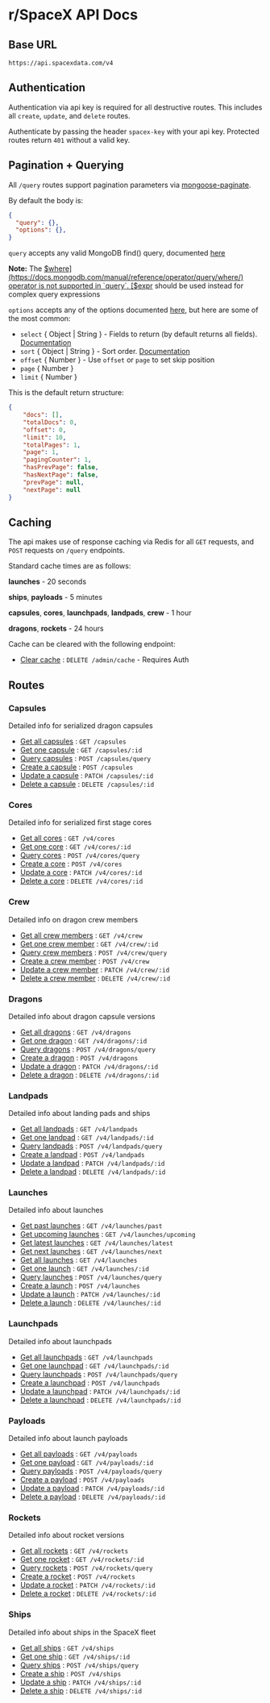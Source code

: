 # r/SpaceX API Docs

## Base URL

`https://api.spacexdata.com/v4`

## Authentication

Authentication via api key is required for all destructive routes. This includes all `create`, `update`, and `delete` routes.

Authenticate by passing the header `spacex-key` with your api key. Protected routes return `401` without a valid key.

## Pagination + Querying

All `/query` routes support pagination parameters via [mongoose-paginate](https://github.com/aravindnc/mongoose-paginate-v2).

By default the body is:
```json
{
  "query": {},
  "options": {},
}
```

`query` accepts any valid MongoDB find() query, documented [here](https://docs.mongodb.com/manual/tutorial/query-documents/)

**Note:** The [$where](https://docs.mongodb.com/manual/reference/operator/query/where/) operator is not supported in `query`. [$expr](https://docs.mongodb.com/manual/reference/operator/query/expr/) should be used instead for complex query expressions

`options` accepts any of the options documented [here](https://github.com/aravindnc/mongoose-paginate-v2#modelpaginatequery-options-callback), but here are some of the most common:

  - `select` { Object | String } - Fields to return (by default returns all fields). [Documentation](http://mongoosejs.com/docs/api.html#query_Query-select)
  - `sort` { Object | String } - Sort order. [Documentation](http://mongoosejs.com/docs/api.html#query_Query-sort)
  - `offset` { Number } - Use `offset` or `page` to set skip position
  - `page` { Number }
  - `limit` { Number }


This is the default return structure:
```json
{
    "docs": [],
    "totalDocs": 0,
    "offset": 0,
    "limit": 10,
    "totalPages": 1,
    "page": 1,
    "pagingCounter": 1,
    "hasPrevPage": false,
    "hasNextPage": false,
    "prevPage": null,
    "nextPage": null
}
```

## Caching

The api makes use of response caching via Redis for all `GET` requests, and `POST` requests on `/query` endpoints.

Standard cache times are as follows:

**launches** - 20 seconds

**ships**, **payloads** - 5 minutes

**capsules**, **cores**, **launchpads**, **landpads**, **crew** - 1 hour

**dragons**, **rockets** - 24 hours

Cache can be cleared with the following endpoint:
* [Clear cache](cache/clear.md) : `DELETE /admin/cache` - Requires Auth

## Routes

### Capsules

Detailed info for serialized dragon capsules

* [Get all capsules](capsules/get.md) : `GET /capsules`
* [Get one capsule](capsules/one.md) : `GET /capsules/:id`
* [Query capsules](capsules/query.md) : `POST /capsules/query`
* [Create a capsule](capsules/create.md) : `POST /capsules`
* [Update a capsule](capsules/update.md) : `PATCH /capsules/:id`
* [Delete a capsule](capsules/delete.md) : `DELETE /capsules/:id`

### Cores

Detailed info for serialized first stage cores

* [Get all cores](cores/get.md) : `GET /v4/cores`
* [Get one core](cores/one.md) : `GET /v4/cores/:id`
* [Query cores](cores/query.md) : `POST /v4/cores/query`
* [Create a core](cores/create.md) : `POST /v4/cores`
* [Update a core](cores/update.md) : `PATCH /v4/cores/:id`
* [Delete a core](cores/delete.md) : `DELETE /v4/cores/:id`

### Crew

Detailed info on dragon crew members

* [Get all crew members](crew/get.md) : `GET /v4/crew`
* [Get one crew member](crew/one.md) : `GET /v4/crew/:id`
* [Query crew members](crew/query.md) : `POST /v4/crew/query`
* [Create a crew member](crew/create.md) : `POST /v4/crew`
* [Update a crew member](crew/update.md) : `PATCH /v4/crew/:id`
* [Delete a crew member](crew/delete.md) : `DELETE /v4/crew/:id`

### Dragons

Detailed info about dragon capsule versions

* [Get all dragons](dragons/get.md) : `GET /v4/dragons`
* [Get one dragon](dragons/one.md) : `GET /v4/dragons/:id`
* [Query dragons](dragons/query.md) : `POST /v4/dragons/query`
* [Create a dragon](dragons/create.md) : `POST /v4/dragons`
* [Update a dragon](dragons/update.md) : `PATCH /v4/dragons/:id`
* [Delete a dragon](dragons/delete.md) : `DELETE /v4/dragons/:id`

### Landpads

Detailed info about landing pads and ships

* [Get all landpads](landpads/get.md) : `GET /v4/landpads`
* [Get one landpad](landpads/one.md) : `GET /v4/landpads/:id`
* [Query landpads](landpads/query.md) : `POST /v4/landpads/query`
* [Create a landpad](landpads/create.md) : `POST /v4/landpads`
* [Update a landpad](landpads/update.md) : `PATCH /v4/landpads/:id`
* [Delete a landpad](landpads/delete.md) : `DELETE /v4/landpads/:id`

### Launches

Detailed info about launches

* [Get past launches](launches/past.md) : `GET /v4/launches/past`
* [Get upcoming launches](launches/upcoming.md) : `GET /v4/launches/upcoming`
* [Get latest launches](launches/latest.md) : `GET /v4/launches/latest`
* [Get next launches](launches/next.md) : `GET /v4/launches/next`
* [Get all launches](launches/get.md) : `GET /v4/launches`
* [Get one launch](launches/one.md) : `GET /v4/launches/:id`
* [Query launches](launches/query.md) : `POST /v4/launches/query`
* [Create a launch](launches/create.md) : `POST /v4/launches`
* [Update a launch](launches/update.md) : `PATCH /v4/launches/:id`
* [Delete a launch](launches/delete.md) : `DELETE /v4/launches/:id`

### Launchpads

Detailed info about launchpads

* [Get all launchpads](launchpads/get.md) : `GET /v4/launchpads`
* [Get one launchpad](launchpads/one.md) : `GET /v4/launchpads/:id`
* [Query launchpads](launchpads/query.md) : `POST /v4/launchpads/query`
* [Create a launchpad](launchpads/create.md) : `POST /v4/launchpads`
* [Update a launchpad](launchpads/update.md) : `PATCH /v4/launchpads/:id`
* [Delete a launchpad](launchpads/delete.md) : `DELETE /v4/launchpads/:id`

### Payloads

Detailed info about launch payloads

* [Get all payloads](payloads/get.md) : `GET /v4/payloads`
* [Get one payload](payloads/one.md) : `GET /v4/payloads/:id`
* [Query payloads](payloads/query.md) : `POST /v4/payloads/query`
* [Create a payload](payloads/create.md) : `POST /v4/payloads`
* [Update a payload](payloads/update.md) : `PATCH /v4/payloads/:id`
* [Delete a payload](payloads/delete.md) : `DELETE /v4/payloads/:id`

### Rockets

Detailed info about rocket versions

* [Get all rockets](rockets/get.md) : `GET /v4/rockets`
* [Get one rocket](rockets/one.md) : `GET /v4/rockets/:id`
* [Query rockets](rockets/query.md) : `POST /v4/rockets/query`
* [Create a rocket](rockets/create.md) : `POST /v4/rockets`
* [Update a rocket](rockets/update.md) : `PATCH /v4/rockets/:id`
* [Delete a rocket](rockets/delete.md) : `DELETE /v4/rockets/:id`

### Ships

Detailed info about ships in the SpaceX fleet

* [Get all ships](ships/get.md) : `GET /v4/ships`
* [Get one ship](ships/one.md) : `GET /v4/ships/:id`
* [Query ships](ships/query.md) : `POST /v4/ships/query`
* [Create a ship](ships/create.md) : `POST /v4/ships`
* [Update a ship](ships/update.md) : `PATCH /v4/ships/:id`
* [Delete a ship](ships/delete.md) : `DELETE /v4/ships/:id`

